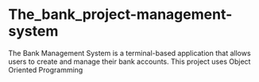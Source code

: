 # The_bank_project-management-system
The Bank Management System is a terminal-based application that allows users to create and manage their bank accounts. This project uses Object Oriented Programming
